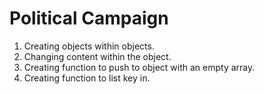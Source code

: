 # Political Campaign

1. Creating objects within objects.
1. Changing content within the object.
1. Creating function to push to object with an empty array.
1. Creating function to list key in.
